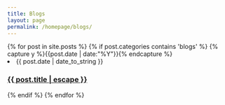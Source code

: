 ```yaml
---
title: Blogs
layout: page
permalink: /homepage/blogs/
---
```


<div class="blogs">
    {% for post in site.posts %}
        {% if post.categories contains 'blogs' %}
            {% capture y %}{{post.date | date:"%Y"}}{% endcapture %}
        <li>
        <!-- <span>{{ post.date | date_to_string }} &raquo;</span>
        <a href="{{ post.url }}">{{ post.title }}</a> -->
        <span class="post-meta">{{ post.date | date_to_string }}</span>
        <h3>
          <a class="post-link" href="{{ post.url | relative_url }}">
            {{ post.title | escape }}
          </a>
        </h3>
        </li>
        {% endif %}
    {% endfor %}
</div>
